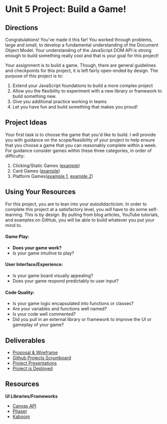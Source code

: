 # Unit 5 Project: Build a Game!

## Directions
Congratulations! You've made it this far! You worked through problems, large and small, to develop a fundamental understanding of the Document Object Model. Your understanding of the JavaScript DOM API is strong enough to build something really cool and that is your goal for this project!

Your assignment is to build a game. Though, there are general guidelines and checkpoints for this project, it is left fairly open-ended by design. The purpose of this project is to:
  1. Extend your JavaScript foundations to build a more complex project
  2. Allow you the flexibility to experiment with a new library or framework to build something new.
  3. Give you additional practice working in teams
  4. Let you have fun and build something that makes you proud!

## Project Ideas
Your first task is to choose the game that you'd like to build. I will provide you with guidance on the scope/feasibility of your project to help ensure that you choose a game that you can reasonably complete within a week. For guidance consider games within these three categories, in order of difficulty:
  1. Clicking/Static Games ([example](https://iridescent-tulumba-ece60d.netlify.app/))
  2. Card Games ([example](https://htmlpreview.github.io/?https://github.com/brianmccln/Blackjack-JS-OOP-App/blob/master/blackjack.html))
  3. Platform Games([example 1](http://mathildemouw.github.io/Object-Oriented-JS-Snake/), [example 2](https://rubychi.github.io/eloquentjs-a-platform-game/))

## Using Your Resources
For this project, you are to lean into your _autodidacticism_. In order to complete this project at a satisfactory level, you _will_ have to do some self-learning. This is by design. By pulling from blog articles, YouTube tutorials, and examples on GitHub, you will be able to build whatever you put your mind to.

#### Game Play:
* **Does your game work?**
* Is your game intuitive to play?

#### User Interface/Experience:
* Is your game board visually appealing?
* Does your game respond predictably to user input?

#### Code Quality:
* Is your game logic encapsulated into functions or classes?
* Are your variables and functions well named?
* Is your code well commented?
* Did you pull in an external library or framework to improve the UI or gameplay of your game?

## Deliverables
- [Proposal & Wireframe](./proposal-wireframe-instructions.md)
- [Github Projects Scrumboard](./scrumboard-instructions.md)
- [Project Presentations](./project-presentation-instructions.md)
- [Project is Deployed](./project-deployment-instructions.md)

## Resources

**UI Libraries/Frameworks**

* [Canvas API](https://developer.mozilla.org/en-US/docs/Web/API/Canvas_API)
* [Phaser](https://phaser.io/)
* [Kaboom](https://kaboomjs.com/)

